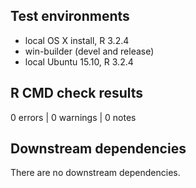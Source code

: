 ## Test environments
* local OS X install, R 3.2.4
* win-builder (devel and release)
* local Ubuntu 15.10, R 3.2.4

## R CMD check results
0 errors | 0 warnings | 0 notes


## Downstream dependencies
There are no downstream dependencies. 
